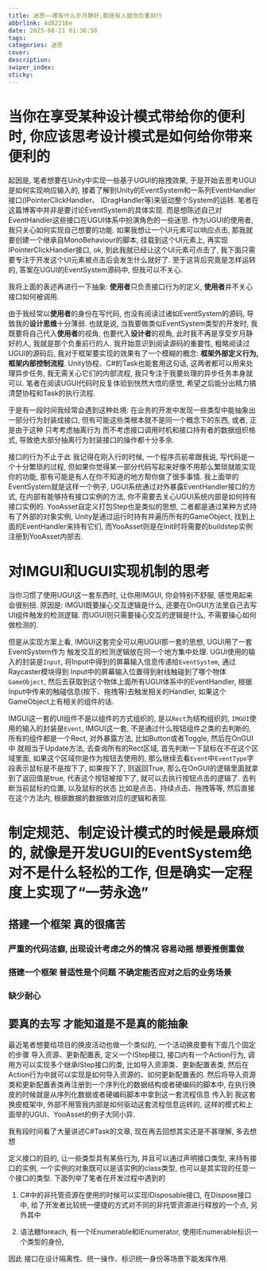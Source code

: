 ```yaml
---
title: 迷思——哪有什么岁月静好,都是有人替你负重前行
abbrlink: 4d82216e
date: 2025-08-21 01:36:58
tags:
categories: 迷思
cover:
description:
swiper_index:
sticky:
---
```


# 当你在享受某种设计模式带给你的便利时, 你应该思考设计模式是如何给你带来便利的

起因是, 笔者想要在Unity中实现一些基于UGUI的拖拽效果, 于是开始去思考UGUI是如何实现响应输入的, 接着了解到Unity的EventSystem和一系列EventHandler接口(IPointerClickHandler、 IDragHandler等)来驱动整个System的运转. 笔者在这篇博客中并非是要讨论EventSystem的具体实现. 而是想陈述自己对EventHandler这些接口在UGUI体系中扮演角色的一些迷思. 作为UGUI的使用者, 我只关心如何实现自己想要的功能. 如果我想让一个UI元素可以响应点击, 那我就要创建一个继承自MonoBehaviour的脚本, 挂载到这个UI元素上, 再实现IPointerClickHandler接口, ok, 到此我就已经让这个UI元素可点击了, 我下面只需要专注于开发这个UI元素被点击后会发生什么就好了. 至于这背后究竟是怎样运转的, 答案在UGUI的EventSystem源码中, 但我可以不关心. 

我将上面的表述再进行一下抽象: **使用者**只负责接口行为的定义, **使用者**并不关心接口如何被调用. 

由于我经常以**使用者**的身份在写代码, 也没有阅读过诸如EventSystem的源码, 导致我的**设计思维**十分薄弱. 也就是说, 当我要做类似EventSystem类型的开发时, 我既要将自己代入**使用者**的视角, 也要代入**设计者**的视角, 此时我不再是享受岁月静好的人, 我就是那个负重前行的人. 我开始意识到阅读源码的重要性, 粗略阅读过UGUI的源码后, 我对于框架要实现的效果有了一个模糊的概念: **框架外部定义行为, 框架内部控制流程**. Unity协程、C#的Task也能套用这句话, 这两者都可以用来处理异步任务, 我无需关心它们的内部流程, 我只专注于我要处理的异步任务本身就可以. 笔者在阅读UGUI代码时反复体验到恍然大悟的感觉, 希望之后能分出精力搞清楚协程和Task的执行流程.

于是有一段时间我经常会遇到这种处境: 在业务的开发中发现一些类型中能抽象出一部分行为封装成接口, 但有可能这些类根本就不是同一个概念下的东西, 或者, 正是由于这种 只考考虑抽离行为 而不考虑接口调用时机和接口持有者的数据组织格式, 导致绝大部分抽离行为封装接口的操作都十分多余. 

接口的行为不止于此 我记得在刚入行的时候, 一个程序员前辈跟我说, 写代码是一个十分繁琐的过程, 但如果你觉得某一部分代码写起来好像不用那么繁琐就能实现你的功能, 那有可能是有人在你不知道的地方帮你做了很多事情. 我上面举的EventSystem就是这样一个例子, UGUI系统通过对外暴露EventHandler接口的方式, 在内部有能够持有接口实例的方法, 你不需要去关心UGUI系统内部是如何持有接口实例的. YooAsset自定义打包Step也是类似的思想, 二者都是通过某种方式持有了外部的对象实例, Unity是通过运行时持有并遍历所有的GameObject, 找到上面的EventHandler来持有它们, 而YooAsset则是在Init时将需要的buildstep实例注册到YooAsset内部去. 



# 对IMGUI和UGUI实现机制的思考

当你习惯了使用UGUI这一套东西时, 让你用IMGUI, 你会特别不舒服, 感觉用起来会很别扭. 原因是: IMGUI既要操心交互逻辑是什么, 还要在OnGUI方法里自己去写UI组件触发的检测逻辑. 而UGUI则只需要操心交互的逻辑是什么, 不需要操心如何做检测的.

但是从实现方案上看, IMGUI这套完全可以用UGUI那一套的思想, UGUI用了一套EventSystem作为 触发交互的检测逻辑放在同一个地方集中处理. UGUI使用的输入的封装是`Input`, 将Input中得到的屏幕输入信息传递给`EventSystem`, 通过Raycaster模块得到 Input中的屏幕输入位置得到射线触碰到了哪个物体`GameObject`, 然后去获取到这个物体上面所有UGUI体系中的EventHandler, 根据Input中传来的触碰信息(按下、拖拽等)去触发相关的Handler, 如果这个GameObject上有相关的组件的话.

IMGUI这一套的UI组件不是以组件的方式组织的, 是以`Rect`为结构组织的, `IMGUI`使用的输入的封装是`Event`, IMGUI这一套, 不是通过什么按钮组件之类的去判断的, 所有的组件都是一个Rect, 对外暴露方法, 比如Button或者Toggle, 然后在OnGUI中 就相当于Update方法, 去查询所有的Rect区域, 首先判断一下鼠标在不在这个区域里面, 如果这个区域你是作为按钮去使用的, 那么继续去看`Event`中`EventType`字段表示鼠标是不是按下了, 如果按下了, 则返回True, 那么在OnGUI的逻辑里面就拿到了返回值是true, 代表这个按钮被按下了, 就可以去执行按钮点击的逻辑了. 去判断当前鼠标的位置, 以及鼠标的状态 比如是点击、持续点击、拖拽等等, 然后直接在这个方法内, 根据数据的数据做对应的逻辑和表现. 

# 制定规范、制定设计模式的时候是最麻烦的, 就像是开发UGUI的EventSystem绝对不是什么轻松的工作, 但是确实一定程度上实现了“一劳永逸” 

## 搭建一个框架 真的很痛苦

### 严重的代码洁癖, 出现设计考虑之外的情况 容易动摇 想要推倒重做

### 搭建一个框架 普适性是个问题 不确定能否应对之后的业务场景

### 缺少耐心

## 要真的去写 才能知道是不是真的能抽象



最近笔者想要给项目的换皮活动也做一个类似的, 一个活动换皮要有下面几个固定的步骤 导入资源、更新配置表, 定义一个IStep接口, 接口内有一个Action行为, 调用方可以实现多个继承IStep接口的类, 比如导入资源类、更新配置表类, 然后在Action行为中就可以实现是如何导入资源的、如何更新配置表的. 然后将导入资源类和更新配置表类再注册到一个序列化的数据结构或者硬编码的脚本中, 在执行换皮的时候就是从序列化数据或者硬编码脚本中拿到这一套流程信息 传入到 我这套换皮框架中, 外部不用管我内部是如何驱动这套流程信息运转的, 这样的模式和上面举的UGUI、YooAsset的例子大同小异.

我有段时间看了大量讲述C#Task的文章, 现在再去回想其实还是不甚理解, 多去想想

定义接口的目的, 让一些类型具有某些行为, 并且可以通过声明接口类型, 来持有接口的实例, 一个实例的对象既可以是该实例的class类型, 也可以是其实现的任意一个接口的类型.
下面列举了笔者在开发过程中遇到的

1. C#中的非托管资源在使用的时候可以实现IDisposable接口, 在Dispose接口中, 给了开发者比较统一便捷的方式对不同的非托管资源进行释放的一个点, 另外其中


3. 语法糖foreach, 有一个IEnumerable和IEnumerator, 使用IEnumerable标识一个类型的身份, 

因此 接口在设计隔离性、统一操作、标识统一身份等场景下能发挥作用. 

